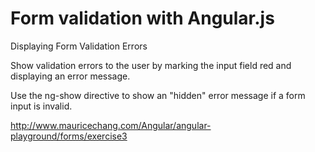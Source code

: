 # Form validation with Angular.js 

Displaying Form Validation Errors

Show validation errors to the user by marking the input field red and displaying an
error message.

Use the ng-show directive to show an "hidden" error message if a form input is invalid.

http://www.mauricechang.com/Angular/angular-playground/forms/exercise3